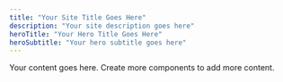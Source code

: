 ```yaml
---
title: "Your Site Title Goes Here"
description: "Your site description goes here"
heroTitle: "Your Hero Title Goes Here"
heroSubtitle: "Your hero subtitle goes here"
---
```


Your content goes here. Create more components to add more content.
